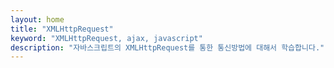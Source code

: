 ```yaml
---
layout: home
title: "XMLHttpRequest"
keyword: "XMLHttpRequest, ajax, javascript"
description: "자바스크립트의 XMLHttpRequest를 통한 통신방법에 대해서 학습합니다."
---
```


